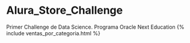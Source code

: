 # Alura_Store_Challenge
Primer Challenge de Data Science. Programa Oracle Next Education
{% include ventas_por_categoria.html %}
